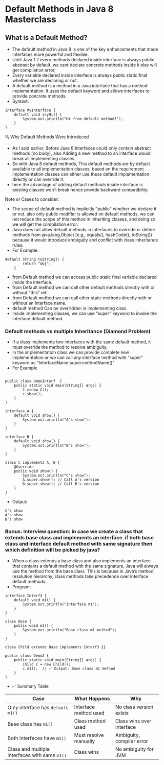 # Default Methods in Java 8 Masterclass

## What is a Default Method?

* The default method in Java 8 is one of the key enhancements that made interfaces more powerful and flexible.
* Until Java 1.7 every methods declared inside interface is always public abstract by default. we cant declare concrete
  methods inside it else will get compilation error,
* Every variable declared inside interface is always public static final whether we are declaring or
  not.
* A default method is a method in a Java interface that has a method implementation. It uses the default
  keyword and allows interfaces to provide concrete methods.
* Syntaxt:

```aiignore
interface MyInterface {
    default void sayHi() {
        System.out.println("Hi from default method!");
    }
}
```

🔍 Why Default Methods Were Introduced

* As I said earlier, Before Java 8 Interfaces could only contain abstract methods (no body), also Adding a new method to
  an interface would break all implementing classes.
* So with Java 8 default methods, This default methods are by default available to all implementation classes, based on
  the requirement implementation classes can either use these default implementation directly or can override it.
* here the advantage of adding default methods inside interface is existing classes won't break hence provide backward
  compatibility.

Note or Cases to consider:

* The scope of default method is implicitly "public" whether we declare it or not. also only public modifier is allowed
  on default methods, we can not reduce the scope of this
  method in inheriting classes, and doing so we will get the compilation error.
* Java does not allow default methods in interfaces to override or define methods from java.lang.Object (e.g., equals(),
  hashCode(), toString()) because it would introduce ambiguity and conflict with class inheritance rules.
* For Example:

```aiignore
default String toString() {
        return "obj";
    }
```

* from Default method we can access public static final variable declared inside the interface.
* from Default method we can call other default methods directly with or without "this" ref.
* from Default method we can call other static methods directly with or without an Interface name.
* default method Can be overridden in implementing class
* Inside implementing classes, we can use "super" keyword to invoke the interface default method.

### Default methods vs multiple Inheritance (Diamond Problem)

* If a class implements two interfaces with the same default method, it must override the method to resolve ambiguity.
* In the implementation class we can provide complete new implementation or we can call any
  interface method with "super" keyword as "InterfaceName.super.methodName()"
* For Example

```aiignore

public class DemoInterf  {
    public static void main(String[] args) {
        C c=new C();
        c.show();
    }
}

interface A {
    default void show() {
        System.out.println("A's show");
    }
}

interface B {
    default void show() {
        System.out.println("B's show");
    }
}

class C implements A, B {
    @Override
    public void show() {
        System.out.println("C's show");
        A.super.show(); // Call A's version
        B.super.show(); // Call B's version
    }
}

```

* Output:

```aiignore
C's show
A's show
B's show
```

### Bonus: Interview question:  in case we create a class that extends base class and implements an interface. if both base class and interface default method with same signature then which definition will be picked by java?

* When a class extends a base class and also implements an interface that contains a default method with the same
  signature, Java will always use the method from the base class. This is because in Java’s method resolution hierarchy,
  class methods take precedence over interface default methods.
* Program:

```aiignore
interface Interf3 {
    default void m1() {
        System.out.println("Interface m1");
    }
}

class Base {
    public void m1() {
        System.out.println("Base class m1 method");
    }
}

class Child extends Base implements Interf3 {}

public class Demo2 {
    public static void main(String[] args) {
        Child c = new Child();
        c.m1();  // ✅ Output: Base class m1 method
    }
}

```

* ✅ Summary Table

| Case                                           | What Happens          | Why                       |
|------------------------------------------------|-----------------------|---------------------------|
| Only interface has `default m1()`              | Interface method used | No class version exists   |
| Base class has `m1()`                          | Class method used     | Class wins over interface |
| Both interfaces have `m1()`                    | Must resolve manually | Ambiguity, compiler error |
| Class and multiple interfaces with same `m1()` | Class wins            | No ambiguity for JVM      |

